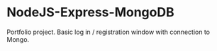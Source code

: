 # NodeJS-Express-MongoDB
Portfolio project. Basic log in / registration window with connection to Mongo. 
